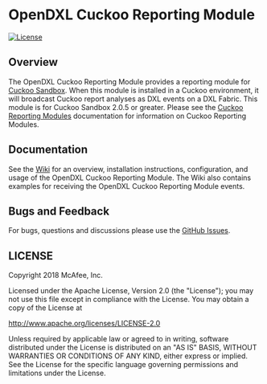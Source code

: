 # OpenDXL Cuckoo Reporting Module
[![License](https://img.shields.io/badge/License-Apache%202.0-blue.svg)](https://opensource.org/licenses/Apache-2.0)

## Overview

The OpenDXL Cuckoo Reporting Module provides a reporting module for [Cuckoo Sandbox](https://cuckoosandbox.org/).
When this module is installed in a Cuckoo environment, it will broadcast Cuckoo report analyses as DXL events on a
DXL Fabric. This module is for Cuckoo Sandbox 2.0.5 or greater. Please see the
[Cuckoo Reporting Modules](https://cuckoo.sh/docs/customization/reporting.html) documentation for information on
Cuckoo Reporting Modules.

## Documentation

See the
[Wiki](https://github.com/opendxl/opendxl-cuckoo-reporting-module/wiki)
for an overview, installation instructions, configuration, and usage of the OpenDXL Cuckoo Reporting Module. The Wiki
also contains examples for receiving the OpenDXL Cuckoo Reporting Module events.

## Bugs and Feedback

For bugs, questions and discussions please use the
[GitHub Issues](https://github.com/opendxl/opendxl-cuckoo-reporting-module/issues).

## LICENSE

Copyright 2018 McAfee, Inc.

Licensed under the Apache License, Version 2.0 (the "License"); you may not use
this file except in compliance with the License. You may obtain a copy of the
License at

http://www.apache.org/licenses/LICENSE-2.0

Unless required by applicable law or agreed to in writing, software distributed
under the License is distributed on an "AS IS" BASIS, WITHOUT WARRANTIES OR
CONDITIONS OF ANY KIND, either express or implied. See the License for the
specific language governing permissions and limitations under the License.
